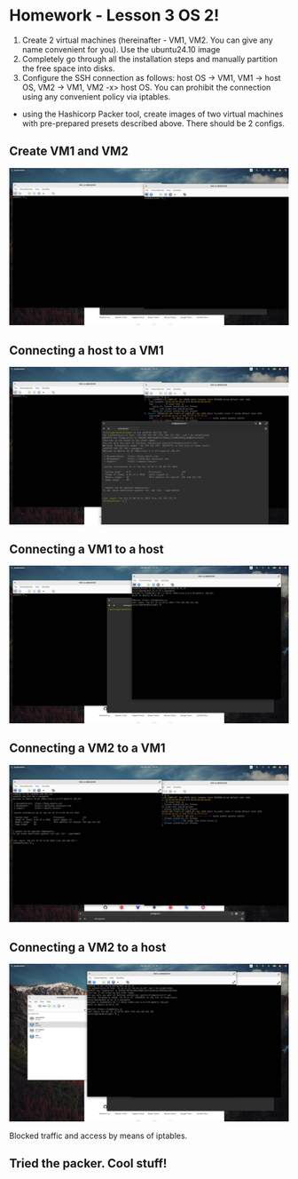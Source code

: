 # Homework - Lesson 3 OS 2!
1. Create 2 virtual machines (hereinafter - VM1, VM2. You can give any name convenient for you). Use the ubuntu24.10 image
2. Completely go through all the installation steps and manually partition the free space into disks.
3. Configure the SSH connection as follows: host OS -> VM1, VM1 -> host OS, VM2 -> VM1, VM2 -x> host OS. You can prohibit the connection using any convenient policy via iptables.

* using the Hashicorp Packer tool, create images of two virtual machines with pre-prepared presets described above. There should be 2 configs.

## Create VM1 and VM2

![Create VM1 and VM2](https://github.com/railsroger/Maksim_Aleksandrovich_DOS24/blob/main/Homework_Lesson3_OS_2/images/create_two_vm.png)

## Connecting a host to a VM1

![Connecting a host to a VM1](https://github.com/railsroger/Maksim_Aleksandrovich_DOS24/blob/main/Homework_Lesson3_OS_2/images/host_ssh_to_vm1.png)

## Connecting a VM1 to a host

![Connecting a host to a VM1](https://github.com/railsroger/Maksim_Aleksandrovich_DOS24/blob/main/Homework_Lesson3_OS_2/images/vm1_ssh_to_host.png)

## Connecting a VM2 to a VM1

![Connecting a host to a VM1](https://github.com/railsroger/Maksim_Aleksandrovich_DOS24/blob/main/Homework_Lesson3_OS_2/images/vm2_ssh_to_vm1.png)

## Connecting a VM2 to a host

![Connecting a host to a VM1](https://github.com/railsroger/Maksim_Aleksandrovich_DOS24/blob/main/Homework_Lesson3_OS_2/images/vm2_ssh_to_host.png)

Blocked traffic and access by means of iptables.

## Tried the packer. Cool stuff!
